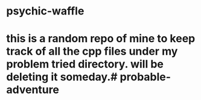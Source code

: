 # psychic-waffle
# this is a random repo of mine to keep track of all the cpp files under my problem tried directory. will be deleting it someday.# probable-adventure
